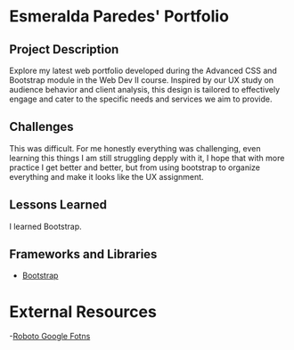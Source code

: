 # Esmeralda Paredes' Portfolio

## Project Description
Explore my latest web portfolio developed during the Advanced CSS and Bootstrap module in the Web Dev II course. Inspired by our UX study on audience behavior and client analysis, this design is tailored to effectively engage and cater to the specific needs and services we aim to provide.

## Challenges
This was difficult. For me honestly everything was challenging, even learning this things I am still struggling depply with it, I hope that with more practice I get better and better, but from using bootstrap to organize everything and make it looks like the UX assignment.

## Lessons Learned
I learned Bootstrap.

## Frameworks and Libraries
- [Bootstrap](https://getbootstrap.com/)

# External Resources
-[Roboto Google Fotns]()